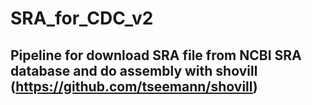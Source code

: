 # SRA_for_CDC_v2
## Pipeline for download SRA file from NCBI SRA database and do assembly with shovill (https://github.com/tseemann/shovill)
